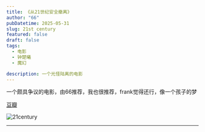 ```yaml
---
title: 《从21世纪安全撤离》
author: "66"
pubDatetime: 2025-05-31
slug: 21st century
featured: false
draft: false
tags:
  - 电影
  - 钟楚曦
  - 魔幻

description: 一个光怪陆离的电影
---
```

一个颇具争议的电影，由66推荐，我也很推荐，frank觉得还行，像一个孩子的梦

[豆瓣](https://movie.douban.com/subject/26816104/)


![21century](/assets/21century.png)

---